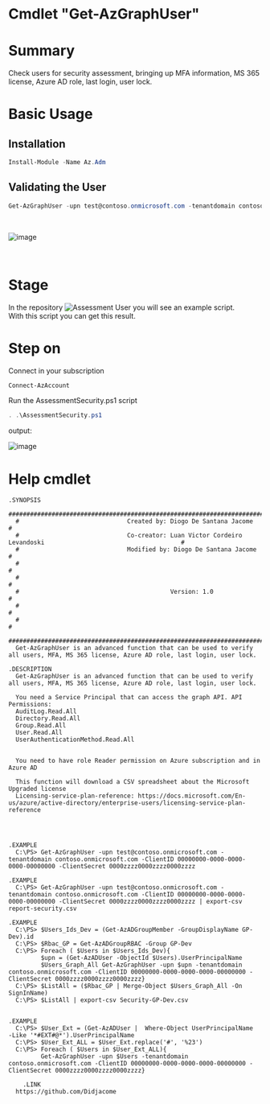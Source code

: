 # Cmdlet "Get-AzGraphUser"

# Summary
Check users for security assessment, bringing up MFA information, MS 365 license, Azure AD role, last login, user lock. <br>


# Basic Usage
## Installation

```powershell
Install-Module -Name Az.Adm
```
## Validating the User
```powershell
Get-AzGraphUser -upn test@contoso.onmicrosoft.com -tenantdomain contoso.onmicrosoft.com -ClientID 00000000-0000-0000-0000-00000000 -ClientSecret 0000zzzz0000zzzz0000zzzz
```
<br>

![image](https://user-images.githubusercontent.com/83463639/175081043-9613b8b0-45de-4e67-8761-7729811ca3a5.png)


<br>

# Stage

In the repository ![Assessment User](https://github.com/Didjacome/Modules.Azure/tree/main/script/Assessment-SecurityUsers)  you will see an example script.
<br>
With this script you can get this result.

# Step on
Connect in your subscription
```powershell
Connect-AzAccount 
```


Run the AssessmentSecurity.ps1 script

```powershell
. .\AssessmentSecurity.ps1
```

output:

![image](https://user-images.githubusercontent.com/83463639/175078337-82f92e7c-e1b7-4ed9-a456-f0385923ea7b.png)




# Help cmdlet




      
    .SYNOPSIS
      #################################################################################################################
      #                              Created by: Diogo De Santana Jacome                                              #
      #                              Co-creator: Luan Victor Cordeiro Levandoski                                      #
      #                              Modified by: Diogo De Santana Jacome                                             #
      #                                                                                                               #
      #                                                                                                               #
      #                                          Version: 1.0                                                         #
      #                                                                                                               #
      #                                                                                                               #
      #################################################################################################################     
      Get-AzGraphUser is an advanced function that can be used to verify all users, MFA, MS 365 license, Azure AD role, last login, user lock.
    
    .DESCRIPTION
      Get-AzGraphUser is an advanced function that can be used to verify all users, MFA, MS 365 license, Azure AD role, last login, user lock.

      You need a Service Principal that can access the graph API. API Permissions:
      AuditLog.Read.All
      Directory.Read.All
      Group.Read.All
      User.Read.All
      UserAuthenticationMethod.Read.All


      You need to have role Reader permission on Azure subscription and in Azure AD

      This function will download a CSV spreadsheet about the Microsoft Upgraded license
      Licensing-service-plan-reference: https://docs.microsoft.com/En-us/azure/active-directory/enterprise-users/licensing-service-plan-reference



    
    .EXAMPLE
      C:\PS> Get-AzGraphUser -upn test@contoso.onmicrosoft.com -tenantdomain contoso.onmicrosoft.com -ClientID 00000000-0000-0000-0000-00000000 -ClientSecret 0000zzzz0000zzzz0000zzzz
				
    .EXAMPLE
      C:\PS> Get-AzGraphUser -upn test@contoso.onmicrosoft.com -tenantdomain contoso.onmicrosoft.com -ClientID 00000000-0000-0000-0000-00000000 -ClientSecret 0000zzzz0000zzzz0000zzzz | export-csv report-security.csv
    
    .EXAMPLE
      C:\PS> $Users_Ids_Dev = (Get-AzADGroupMember -GroupDisplayName GP-Dev).id
      C:\PS> $Rbac_GP = Get-AzADGroupRBAC -Group GP-Dev
      C:\PS> Foreach ( $Users in $Users_Ids_Dev){
             $upn = (Get-AzADUser -ObjectId $Users).UserPrincipalName
             $Users_Graph_All Get-AzGraphUser -upn $upn -tenantdomain contoso.onmicrosoft.com -ClientID 00000000-0000-0000-0000-00000000 -ClientSecret 0000zzzz0000zzzz0000zzzz}
      C:\PS> $ListAll = ($Rbac_GP | Merge-Object $Users_Graph_All -On SignInName)
      C:\PS> $ListAll | export-csv Security-GP-Dev.csv


    .EXAMPLE
      C:\PS> $User_Ext = (Get-AzADUser |  Where-Object UserPrincipalName  -Like '*#EXT#@*').UserPrincipalName
      C:\PS> $User_Ext_ALL = $User_Ext.replace('#', '%23')
      C:\PS> Foreach ( $Users in $User_Ext_ALL){
             Get-AzGraphUser -upn $Users -tenantdomain contoso.onmicrosoft.com -ClientID 00000000-0000-0000-0000-00000000 -ClientSecret 0000zzzz0000zzzz0000zzzz}

		.LINK 
      https://github.com/Didjacome

	
        











